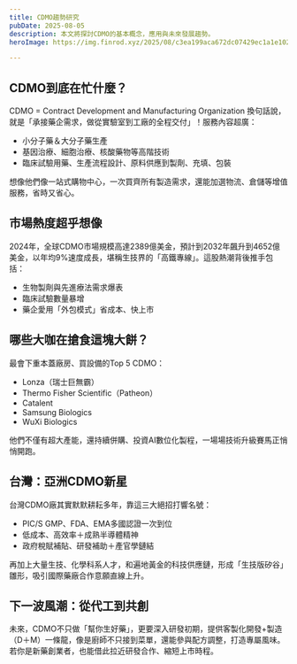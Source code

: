 ```yaml
---
title: CDMO趨勢研究
pubDate: 2025-08-05
description: 本文將探討CDMO的基本概念，應用與未來發展趨勢。
heroImage: https://img.finrod.xyz/2025/08/c3ea199aca672dc07429ec1a1e102bd4.png

---
```


## CDMO到底在忙什麼？

CDMO = Contract Development and Manufacturing Organization
換句話說，就是「承接藥企需求，做從實驗室到工廠的全程交付」！服務內容超廣：

- 小分子藥＆大分子藥生產
- 基因治療、細胞治療、核酸藥物等高階技術
- 臨床試驗用藥、生產流程設計、原料供應到製劑、充填、包裝

想像他們像一站式購物中心，一次買齊所有製造需求，還能加選物流、倉儲等增值服務，省時又省心。

## 市場熱度超乎想像

2024年，全球CDMO市場規模高達2389億美金，預計到2032年飆升到4652億美金，以年均9%速度成長，堪稱生技界的「高鐵專線」。這股熱潮背後推手包括：

- 生物製劑與先進療法需求爆表
- 臨床試驗數量暴增
- 藥企愛用「外包模式」省成本、快上市

## 哪些大咖在搶食這塊大餅？

最會下重本蓋廠房、買設備的Top 5 CDMO：

- Lonza（瑞士巨無霸）
- Thermo Fisher Scientific（Patheon）
- Catalent
- Samsung Biologics
- WuXi Biologics

他們不僅有超大產能，還持續併購、投資AI數位化製程，一場場技術升級賽馬正悄悄開跑。

## 台灣：亞洲CDMO新星

台灣CDMO廠其實默默耕耘多年，靠這三大絕招打響名號：

- PIC/S GMP、FDA、EMA多國認證一次到位
- 低成本、高效率＋成熟半導體精神
- 政府稅賦補貼、研發補助＋產官學鏈結

再加上大量生技、化學科系人才，和遍地黃金的科技供應鏈，形成「生技版矽谷」雛形，吸引國際藥廠合作意願直線上升。

## 下一波風潮：從代工到共創
未來，CDMO不只做「幫你生好藥」，更要深入研發初期，提供客製化開發+製造（D＋M）一條龍，像是廚師不只接到菜單，還能參與配方調整，打造專屬風味。若你是新藥創業者，也能借此拉近研發合作、縮短上市時程。
